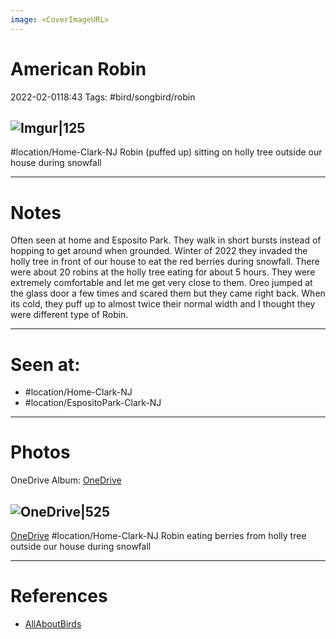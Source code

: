 ```yaml
---
image: <CoverImageURL>
---
```


# American Robin
2022-02-0118:43
Tags: #bird/songbird/robin


## ![Imgur|125](https://i.imgur.com/sNJnlVg.png)
#location/Home-Clark-NJ 
Robin (puffed up) sitting on holly tree outside our house during snowfall


---------------------------------------------------------------
# **Notes**
Often seen at home and Esposito Park. They walk in short bursts instead of hopping to get around when grounded. Winter of 2022 they invaded the holly tree in front of our house to eat the red berries during snowfall. There were about 20 robins at the holly tree eating for about 5 hours. They were extremely comfortable and let me get very close to them. Oreo jumped at the glass door a few times and scared them but they came right back. When its cold, they puff up to almost twice their normal width and I thought they were different type of Robin.

---------------------------------------------------------------
# Seen at:
-   #location/Home-Clark-NJ 
-   #location/EspositoPark-Clark-NJ 

---------------------------------------------------------------
# **Photos**
OneDrive Album: [OneDrive](https://1drv.ms/u/s!AvaIuMdCo_w-x1QUFgjfRUX4fg31?e=64ko1w)

## ![OneDrive|525](https://sat02pap001files.storage.live.com/y4mVOZxt9VAyGIjoNQU9NGHi5CsB4BQ7PhRr3rRgxLcPXerL-9RXUHmb5TYdEtl0RM24d86fWStjGq3u7JMOGwL9KSccNOz_bApf1gxqZDQMJfRaDnp6T21zLLbdUMvmHtvLkdJI45gWVVoOQ7L-icDKmS_U0d27FdFQZjwVlKchDI32SZ09U4pri0xmj0rN265?encodeFailures=1&width=893&height=893)
[OneDrive](https://1drv.ms/u/s!AvaIuMdCo_w-x1YH2O09oTmI9X_R)
#location/Home-Clark-NJ 
Robin eating berries from holly tree outside our house during snowfall


---------------------------------------------------------------
# References
- [AllAboutBirds](https://www.allaboutbirds.org/guide/American_Robin/overview)